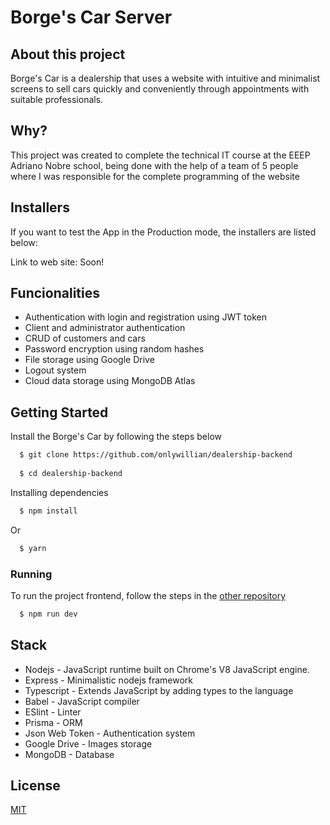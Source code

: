 # Borge's Car Server

## About this project

Borge's Car is a dealership that uses a website with intuitive and minimalist screens to sell cars quickly and conveniently through appointments with suitable professionals.

## Why?

This project was created to complete the technical IT course at the EEEP Adriano Nobre school, being done with the help of a team of 5 people where I was responsible for the complete programming of the website

## Installers

If you want to test the App in the Production mode, the installers are listed below:

Link to web site: Soon!

## Funcionalities

- Authentication with login and registration using JWT token
- Client and administrator authentication
- CRUD of customers and cars
- Password encryption using random hashes
- File storage using Google Drive
- Logout system
- Cloud data storage using MongoDB Atlas

## Getting Started

Install the Borge's Car by following the steps below

```bash
  $ git clone https://github.com/onlywillian/dealership-backend
  
  $ cd dealership-backend
```

Installing dependencies

```bash
  $ npm install
```

Or

```bash
  $ yarn
```

### Running

To run the project frontend, follow the steps in the [other repository](https://github.com/onlywillian/dealership)

```bash
  $ npm run dev
```

## Stack

- Nodejs - JavaScript runtime built on Chrome's V8 JavaScript engine.
- Express - Minimalistic nodejs framework
- Typescript - Extends JavaScript by adding types to the language
- Babel - JavaScript compiler
- ESlint - Linter
- Prisma - ORM
- Json Web Token - Authentication system
- Google Drive - Images storage
- MongoDB - Database

## License

[MIT](https://choosealicense.com/licenses/mit/)

